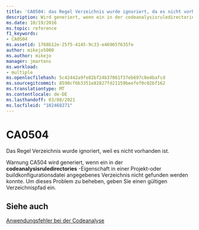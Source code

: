 ```yaml
---
title: 'CA0504: das Regel Verzeichnis wurde ignoriert, da es nicht vorhanden ist.'
description: Wird generiert, wenn ein in der codeanalysisruledirectories-Eigenschaft in einer Projekt-oder buildkonfigurationsdatei angegebenes Verzeichnis nicht gefunden werden konnte.
ms.date: 10/19/2016
ms.topic: reference
f1_keywords:
- CA0504
ms.assetid: 1768b12e-25f5-4145-9c33-e46965f635fe
author: mikejo5000
ms.author: mikejo
manager: jmartens
ms.workload:
- multiple
ms.openlocfilehash: 5c42442a9fe82bf24b37061f37eb697c0e4bafcd
ms.sourcegitcommit: 8590cf6b3351e82827fd21159beefef0c02bf162
ms.translationtype: MT
ms.contentlocale: de-DE
ms.lasthandoff: 03/08/2021
ms.locfileid: "102468271"
---
```

# <a name="ca0504"></a>CA0504

Das Regel Verzeichnis wurde ignoriert, weil es nicht vorhanden ist.

Warnung CA504 wird generiert, wenn ein in der **codeanalysisruledirectories** -Eigenschaft in einer Projekt-oder buildkonfigurationsdatei angegebenes Verzeichnis nicht gefunden werden konnte. Um dieses Problem zu beheben, geben Sie einen gültigen Verzeichnispfad ein.

## <a name="see-also"></a>Siehe auch
[Anwendungsfehler bei der Codeanalyse](../code-quality/code-analysis-application-errors.md)
